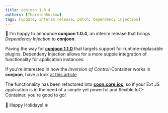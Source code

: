 ```yaml
---
title: conjoon 1.0.4
authors: [ThorstenSuckow]
tags: [update, interim release, patch, dependency injection]
---
```


🎄 I'm happy to announce **conjoon 1.0.4**, an interim release that brings _Dependency Injection_ to **conjoon**.

Paving the way for [**conjoon 1.1.0**](https://github.com/orgs/conjoon/projects/6) that targets support for runtime-replacable plugins, Dependeny Injection allows for a more supple integration of functionality for  application instances.

If you're interested in how the _Inversion of Control_-Container works in **conjoon**, have a look [at this article](/docs/advanced/dependencyinjection).

The functionality has been refactored into [**coon.core.ioc**](https://github.com/coon-js/extjs-lib-core/tree/main/src/ioc), so if your Ext JS application is in the need of a simple yet powerful and flexible IoC-Container, you're good to go!


 🔔 Happy Holidays! ❄️